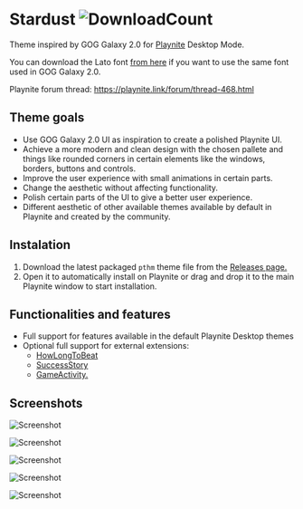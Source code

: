# Stardust  ![DownloadCount](https://img.shields.io/github/downloads/darklinkpower/Stardust/total.svg)
Theme inspired by GOG Galaxy 2.0 for [Playnite](https://github.com/JosefNemec/Playnite) Desktop Mode.

You can download the Lato font [from here](https://www.1001freefonts.com/es/d/5722/lato.zip) if you want to use the same font used in GOG Galaxy 2.0.

Playnite forum thread: https://playnite.link/forum/thread-468.html

## Theme goals
- Use GOG Galaxy 2.0 UI as inspiration to create a polished Playnite UI.
- Achieve a more modern and clean design with the chosen pallete and things like rounded corners in certain elements like the windows, borders, buttons and controls.
- Improve the user experience with small animations in certain parts.
- Change the aesthetic without affecting functionality.
- Polish certain parts of the UI to give a better user experience.
- Different aesthetic of other available themes available by default in Playnite and created by the community.

## Instalation 
1. Download the latest packaged `pthm` theme file from the [Releases page.](https://github.com/darklinkpower/Stardust/releases)
2. Open it to automatically install on Playnite or drag and drop it to the main Playnite window to start installation.

## Functionalities and features
- Full support for features available in the default Playnite Desktop themes
- Optional full support for external extensions:
  - [HowLongToBeat](https://github.com/Lacro59/playnite-howlongtobeat-plugin)
  - [SuccessStory](https://github.com/Lacro59/playnite-successstory-plugin)
  - [GameActivity.](https://github.com/Lacro59/playnite-gameactivity-plugin)
  
  
## Screenshots
![Screenshot](https://i.imgur.com/TXzOFDN.jpg)

![Screenshot](https://i.imgur.com/fBpO2JP.jpg)

![Screenshot](https://i.imgur.com/7kfX8ST.jpeg)

![Screenshot](https://i.imgur.com/slYXcQ6.jpeg)

![Screenshot](https://i.imgur.com/TkGescW.png)
